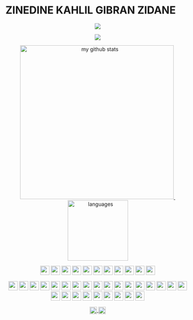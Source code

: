 # ZINEDINE KAHLIL GIBRAN ZIDANE
<p align="center">
<img src="https://komarev.com/ghpvc/?username=zkgz&color=brightgreen"/>
</p>
<a href="#" align="center">
    <p align="center">
        <img src="https://github-profile-trophy.vercel.app/?username=zkgz&column=7&theme=onedark"/>
    </p>
</a>

<!-- My GitHub stats with buefy theme ❤️ -->
<a align="center" href="#">
    <p align="center">
    <img src="https://github-readme-stats.vercel.app/api?username=zkgz&show_icons=true&theme=tokyonight" alt="my github stats" width="420"/>&nbsp;<img src="https://github-readme-stats.vercel.app/api/top-langs/?username=zkgz&layout=compact&theme=tokyonight" alt="languages" height="165">
    </p>
    
</a>

<p align="center">
<img src="https://emojis.slackmojis.com/emojis/images/1598364417/10264/partykeanu.gif" width="25" height="25"/> 
<img src="https://emojis.slackmojis.com/emojis/images/1547582922/5197/party_blob.gif?1547582922" width="25" height="25"/> 
<img src="https://emojis.slackmojis.com/emojis/images/1500426137/2648/allo-tongue.gif?1500426137" width="25" height="25"/> 
<img src="https://emojis.slackmojis.com/emojis/images/1450458551/184/nyancat_big.gif?1450458551" width="25" height="25"/> 
<img src="https://emojis.slackmojis.com/emojis/images/1487860751/1784/sickred-mario.gif?1487860751" width="25" height="25"/> 
<img src="https://emojis.slackmojis.com/emojis/images/1487860517/1783/sickyellow-mario.gif?1487860517" width="25" height="25"/> 
<img src="https://emojis.slackmojis.com/emojis/images/1487860475/1782/sickblue-mario.gif?1487860475" width="25" height="25"/> 
<img src="https://emojis.slackmojis.com/emojis/images/1450785773/250/mega.gif?1450785773" width="25" height="25"/> 
<img src="https://emojis.slackmojis.com/emojis/images/1450319445/45/goomba.gif?1450319445" width="25" height="25"/> 
<img src="https://emojis.slackmojis.com/emojis/images/1490884029/1971/coin.gif?1490884029" width="25" height="25"/> 
<img src="https://emojis.slackmojis.com/emojis/images/1460579188/357/doom_lost_soul.gif?1460579188" width="25" height="25"/> 
</p>

<p align="center">
<img src="https://devicon.dev/devicon.git/icons/ruby/ruby-original.svg" width="25px" height="25px"/>
<img src="https://devicon.dev/devicon.git/icons/angularjs/angularjs-original.svg" width="25px" height="25px"/>
<img src="https://devicon.dev/devicon.git/icons/scala/scala-original.svg" width="25px" height="25px"/>
<img src="https://devicon.dev/devicon.git/icons/swift/swift-original.svg" width="25px" height="25px"/>
<img src="https://devicon.dev/devicon.git/icons/ubuntu/ubuntu-plain.svg" width="25px" height="25px"/>
<img src="https://devicon.dev/devicon.git/icons/gitlab/gitlab-original.svg" width="25px" height="25px"/>
<img src="https://devicon.dev/devicon.git/icons/javascript/javascript-original.svg" width="25px" height="25px"/>
<img src="https://devicon.dev/devicon.git/icons/python/python-original.svg" width="25px" height="25px"/>
<img src="https://devicon.dev/devicon.git/icons/nodejs/nodejs-original.svg" width="25px" height="25px"/>
<img src="https://devicon.dev/devicon.git/icons/vuejs/vuejs-original.svg" width="25px" height="25px"/>
<img src="https://devicon.dev/devicon.git/icons/android/android-original.svg" width="25px" height="25px"/>
<img src="https://devicon.dev/devicon.git/icons/electron/electron-original.svg" width="25px" height="25px"/>
<img src="https://devicon.dev/devicon.git/icons/c/c-original.svg" width="25px" height="25px"/>
<img src="https://devicon.dev/devicon.git/icons/react/react-original.svg" width="25px" height="25px"/>
<img src="https://devicon.dev/devicon.git/icons/windows8/windows8-original.svg" width="25px" height="25px"/>
<img src="https://devicon.dev/devicon.git/icons/typescript/typescript-original.svg" width="25px" height="25px"/>
<img src="https://devicon.dev/devicon.git/icons/krakenjs/krakenjs-original.svg" width="25px" height="25px"/>
<img src="https://devicon.dev/devicon.git/icons/java/java-original.svg" width="25px" height="25px"/>
<img src="https://devicon.dev/devicon.git/icons/go/go-original.svg" width="25px" height="25px"/>
<img src="https://devicon.dev/devicon.git/icons/php/php-original.svg" width="25px" height="25px"/>
<img src="https://devicon.dev/devicon.git/icons/csharp/csharp-original.svg" width="25px" height="25px"/>
<img src="https://devicon.dev/devicon.git/icons/cplusplus/cplusplus-original.svg" width="25px" height="25px"/>
<img src="https://devicon.dev/devicon.git/icons/github/github-original.svg" width="25px" height="25px"/>
<img src="https://devicon.dev/devicon.git/icons/apple/apple-original.svg" width="25px" height="25px"/>
<img src="https://devicon.dev/devicon.git/icons/rust/rust-plain.svg" width="25px" height="25px"/>
<img src="https://devicon.dev/devicon.git/icons/atom/atom-original.svg" width="25px" height="25px"/>
</p>




<p align="center">



<a href="https://www.reddit.com/user/meowulf9" target="blank">
<img align="center" src="https://cdn.jsdelivr.net/npm/simple-icons@3.0.1/icons/reddit.svg" alt="arshiamidos" height="20" width="20" />
</a>
<a href="https://github.com/zkgz" target="blank">
<img align="center" src="https://cdn.jsdelivr.net/npm/simple-icons@3.0.1/icons/github.svg" alt="arshiamidos" height="20" width="20" />
</a>

</p>
